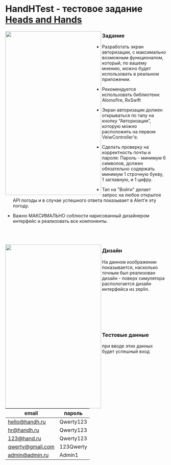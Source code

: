 # HandHTest - тестовое задание [Heads and Hands](https://handh.ru)




<a href="url"><img src="https://github.com/tunavla/HandHTest/blob/master/Screenshots/IphoneX.png?raw=true" align="left" height="513" width="300" ></a>
### Задание

* Разработать экран авторизации, с максимально возможным функционалом, который, по вашему мнению, можно будет использовать в реальном приложении.

* Рекомендуется использовать библиотеки: Alomofire, RxSwift

* Экран авторизации должен открываться по тапу на кнопку “Авторизация”, которую можно расположить на первом VeiwController’е.

* Сделать проверку на корректность почты и пароля:
Пароль - минимум 6 символов, должен обязательно содержать минимум 1 строчную букву, 1 заглавную, и 1 цифру.

* Тап на "Войти" делает запрос на любое открытое API погоды и в случае успешного ответа показывает в Alert’е эту погоду.

* Важно МАКСИМАЛЬНО соблюсти нарисованный дизайнером интерфейс и реализовать все компоненты.
&emsp;&emsp;&emsp;&emsp;&emsp;&emsp;&emsp;&emsp;&emsp;&emsp;&emsp;&emsp;&emsp;&emsp;&emsp;&emsp;&emsp;&emsp;&emsp;&emsp;&emsp;&emsp;&emsp;&emsp;&emsp;&emsp;&emsp;&emsp;&emsp;&emsp;&emsp;&emsp;&emsp;&emsp;&emsp;&emsp;&emsp;&emsp;&emsp;&emsp;&emsp;&emsp;&emsp;&emsp;&emsp;&emsp;&emsp;&emsp;&emsp;&emsp;&emsp;&emsp;&emsp;&emsp;&emsp;&emsp;&emsp;&emsp;&emsp;&emsp;&emsp;&emsp;&emsp;&emsp;&emsp;&emsp;&emsp;&emsp;&emsp;&emsp;&emsp;&emsp;&emsp;&emsp;&emsp;&emsp;&emsp;&emsp;

<a href="url"><img src="https://github.com/tunavla/HandHTest/blob/master/Screenshots/zeplin+simulator.png?raw=true" align="left" height="513" width="300" ></a>

### Дизайн
На данном изображении показывается, насколько точным был реализован дизайн - поверх симулятора распологается дизайн интерфейса из zeplin.
&emsp;&emsp;&emsp;&emsp;&emsp;&emsp;&emsp;&emsp;&emsp;&emsp;&emsp;&emsp;&emsp;&emsp;&emsp;&emsp;&emsp;&emsp;&emsp;&emsp;&emsp;&emsp;&emsp;&emsp;&emsp;&emsp;&emsp;&emsp;&emsp;&emsp;&emsp;&emsp;&emsp;&emsp;&emsp;&emsp;&emsp;&emsp;&emsp;&emsp;&emsp;&emsp;&emsp;&emsp;&emsp;&emsp;&emsp;&emsp;&emsp;&emsp;&emsp;&emsp;&emsp;&emsp;&emsp;&emsp;&emsp;&emsp;&emsp;&emsp;&emsp;&emsp;&emsp;&emsp;&emsp;&emsp;&emsp;&emsp;&emsp;&emsp;&emsp;&emsp;&emsp;&emsp;&emsp;&emsp;&emsp;&emsp;
### Тестовые данные
при вводе этих данных будет успешный вход

email | пароль
------| -------------
hello@handh.ru| Qwerty123
hr@handh.ru | Qwerty123
123@hand.ru | Qwerty123
qwerty@gmail.com | 123Qwerty
admin@admin.ru | Admin1

